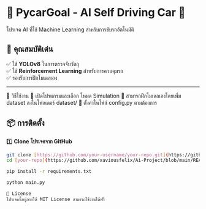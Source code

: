 # 🎯 PycarGoal - AI Self Driving Car 🚗  
โปรเจค AI ที่ใช้ Machine Learning สำหรับการขับรถอัตโนมัติ  

## 📌 คุณสมบัติเด่น  
✅ ใช้ **YOLOv8** ในการตรวจจับวัตถุ  
✅ ใช้ **Reinforcement Learning** สำหรับการควบคุมรถ  
✅ รองรับการฝึกโมเดลเอง  

---
🚀 วิธีใช้งาน
🔹 เปิดโปรแกรมและเลือก โหมด Simulation
🔹 สามารถฝึกโมเดลเองโดยเพิ่ม dataset ลงในโฟลเดอร์ dataset/
🔹 ตั้งค่าในไฟล์ config.py ตามต้องการ

## 📦 การติดตั้ง  
1️⃣ **Clone โปรเจคจาก GitHub**  
```sh
git clone [https://github.com/your-username/your-repo.git](https://github.com/xaviousfelix/Ai-Project/blob/main/README.md)
cd [your-repo](https://github.com/xaviousfelix/Ai-Project/blob/main/README.md)

pip install -r requirements.txt

python main.py

📜 License
โปรเจคนี้อยู่ภายใต้ MIT License สามารถใช้งานได้ฟรี

